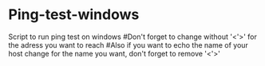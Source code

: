 # Ping-test-windows
Script to run ping test on windows 
#Don't forget to change <IP> without '<'>' for the adress you want to reach
#Also if you want to echo the name of your host change <HOST NAME> for the name you want, don't forget to remove '<'>'

